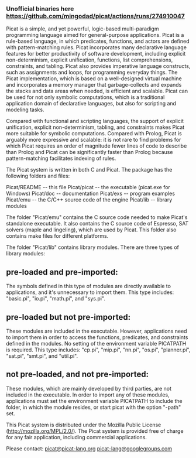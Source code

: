 ### Unofficial binaries here https://github.com/mingodad/picat/actions/runs/274910047

Picat is a simple, and yet powerful, logic-based
multi-paradigm programming language aimed for
general-purpose applications. Picat is a rule-based
language, in which predicates, functions, and actors are
defined with pattern-matching rules. Picat incorporates
many declarative language features for better productivity
of software development, including explicit
non-determinism, explicit unification, functions, list
comprehensions, constraints, and tabling. Picat also
provides imperative language constructs, such as
assignments and loops, for programming everyday things. The
Picat implementation, which is based on a well-designed
virtual machine and incorporates a memory manager that
garbage-collects and expands the stacks and data areas when
needed, is efficient and scalable. Picat can be used for
not only symbolic computations, which is a traditional
application domain of declarative languages, but also for
scripting and modeling tasks. 

Compared with functional and scripting languages, the
support of explicit unification, explicit non-determinism,
tabling, and constraints makes Picat more suitable for
symbolic computations. Compared with Prolog, Picat is
arguably more expressive and scalable: it is not rare to
find problems for which Picat requires an order of
magnitude fewer lines of code to describe than Prolog and
Picat can be significantly faster than Prolog because
pattern-matching facilitates indexing of rules. 

The Picat system is written in both C and Picat. The
package has the following folders and files:

 Picat/README  --   this file
 Picat/picat   --   the executable (picat.exe for Windows)
 Picat/doc     --   documentation
 Picat/exs     --   program examples
 Picat/emu     --   the C/C++ source code of the engine
 Picat/lib     --   library modules 

The folder "Picat/emu" contains the C source code needed to
make Picat's standalone executable. It also contains the C
source code of Espresso, SAT solvers (maple and lingeling),
which are used by Picat. This folder also contains make files
for different platforms.

The folder "Picat/lib" contains library modules. There are
three types of library modules:

pre-loaded and pre-imported: 
---------------------------
The symbols defined in this type of modules are directly
available to applications, and it's unnecessary to import
them. This type includes: "basic.pi", "io.pi", "math.pi",
and "sys.pi".

pre-loaded but not pre-imported: 
-------------------------------
These modules are included in the executable. However,
applications need to import them in order to access the
functions, predicates, and constraints defined in the
modules. No setting of the environment variable PICATPATH is
required. This type includes: "cp.pi", "mip.pi", "nn.pi",
"os.pi", "planner.pi", "sat.pi", "smt.pi", and "util.pi".

not pre-loaded, and not pre-imported: 
------------------------------------
These modules, which are mainly developed by third parties,
are not included in the executable. In order to import any
of these modules, applications must set the environment
variable PICATPATH to include the folder, in which the module
resides, or start picat with the option "-path" set.

This Picat system is distributed under the Mozilla Public
License (http://mozilla.org/MPL/2.0/). The Picat system is
provided free of charge for any fair application, including
commercial applications.

Please contact:
    picat@picat-lang.org
    picat-lang@googlegroups.com 

